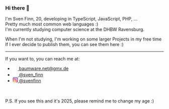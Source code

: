 
### Hi there 👋

I'm Sven Finn, 20, developing in TypeScript, JavaScript, PHP, ...<br>
Pretty much most common web languages :)<br>
I'm currently studying computer science at the DHBW Ravensburg. 

When I'm not studying, I'm working on some larger Projects in my free time<br>
If I ever decide to publish them, you can see them here :)

--------
If you want to, you can reach me at:
- [<img src="images/Mail.png" alt="Mail:" width="16"/>  baumware.net@gmx.de](mailto:baumware.net@gmx.de)
- [<img src="images/twitter.png" alt="Twitter:" width="16"/>  @sven_finn](https://twitter.com/sven_finn)
- [<img src="images/instagram.png" alt="Instagram:" width="16"/>  @svenfinn](https://www.instagram.com/svenfinn/)

<br><br>
P.S. If you see this and it's 2025, please remind me to change my age :)
